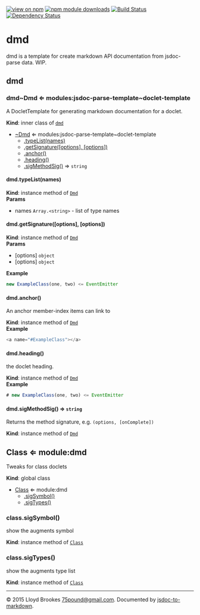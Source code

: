 [![view on npm](http://img.shields.io/npm/v/dmd.svg)](https://www.npmjs.org/package/dmd)
[![npm module downloads](http://img.shields.io/npm/dt/dmd.svg)](https://www.npmjs.org/package/dmd)
[![Build Status](https://travis-ci.org/jsdoc2md/dmd.svg?branch=master)](https://travis-ci.org/jsdoc2md/dmd)
[![Dependency Status](https://david-dm.org/jsdoc2md/dmd.svg)](https://david-dm.org/jsdoc2md/dmd)

# dmd
dmd is a template for create markdown API documentation from jsdoc-parse data. WIP.

<a name="module_dmd"></a>
## dmd
  
<a name="module_dmd..Dmd"></a>
### dmd~Dmd ⇐ modules:jsdoc-parse-template~doclet-template  
A DocletTemplate for generating markdown documentation for a doclet.

**Kind**: inner class of [`dmd`](#module_dmd)  

* [~Dmd](#module_dmd..Dmd) ⇐ modules:jsdoc-parse-template~doclet-template  
    * [.typeList(names)](#module_dmd..Dmd+typeList)  
    * [.getSignature([options], [options])](#module_dmd..Dmd+getSignature)  
    * [.anchor()](#module_dmd..Dmd+anchor)  
    * [.heading()](#module_dmd..Dmd+heading)  
    * [.sigMethodSig()](#module_dmd..Dmd+sigMethodSig) ⇒ `string`  

<a name="module_dmd..Dmd+typeList"></a>
#### dmd.typeList(names)  
**Kind**: instance method of [`Dmd`](#module_dmd..Dmd)  
**Params**

- names `Array.<string>` - list of type names

<a name="module_dmd..Dmd+getSignature"></a>
#### dmd.getSignature([options], [options])  
**Kind**: instance method of [`Dmd`](#module_dmd..Dmd)  
**Params**

- [options] `object`
- [options] `object`

**Example**
```js
new ExampleClass(one, two) <= EventEmitter
```
<a name="module_dmd..Dmd+anchor"></a>
#### dmd.anchor()  
An anchor member-index items can link to

**Kind**: instance method of [`Dmd`](#module_dmd..Dmd)  
**Example**
```js
<a name="#ExampleClass"></a>
```
<a name="module_dmd..Dmd+heading"></a>
#### dmd.heading()  
the doclet heading.

**Kind**: instance method of [`Dmd`](#module_dmd..Dmd)  
**Example**
```js
# new ExampleClass(one, two) <= EventEmitter
```
<a name="module_dmd..Dmd+sigMethodSig"></a>
#### dmd.sigMethodSig() ⇒ `string`  
Returns the method signature, e.g. `(options, [onComplete])`

**Kind**: instance method of [`Dmd`](#module_dmd..Dmd)  
<a name="Class"></a>
## Class ⇐ module:dmd  
Tweaks for class doclets

**Kind**: global class  

* [Class](#Class) ⇐ module:dmd  
    * [.sigSymbol()](#Class+sigSymbol)  
    * [.sigTypes()](#Class+sigTypes)  

<a name="Class+sigSymbol"></a>
### class.sigSymbol()  
show the augments symbol

**Kind**: instance method of [`Class`](#Class)  
<a name="Class+sigTypes"></a>
### class.sigTypes()  
show the augments type list

**Kind**: instance method of [`Class`](#Class)  


* * *

&copy; 2015 Lloyd Brookes <75pound@gmail.com>. Documented by [jsdoc-to-markdown](https://github.com/jsdoc2md/jsdoc-to-markdown).
